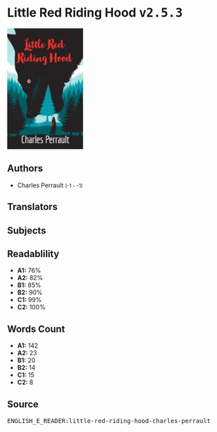 # Little Red Riding Hood <kbd>v2.5.3</kbd>

![](./cover.medium.jpg "")

## Authors


 - Charles Perrault <small>(-1 - -1)</small>

## Translators



## Subjects



## Readablility


 - **A1:** 76%
 - **A2:** 82%
 - **B1:** 85%
 - **B2:** 90%
 - **C1:** 99%
 - **C2:** 100%

## Words Count


 - **A1:** 142
 - **A2:** 23
 - **B1:** 20
 - **B2:** 14
 - **C1:** 15
 - **C2:** 8

## Source


<kbd>ENGLISH_E_READER:little-red-riding-hood-charles-perrault</kbd>
